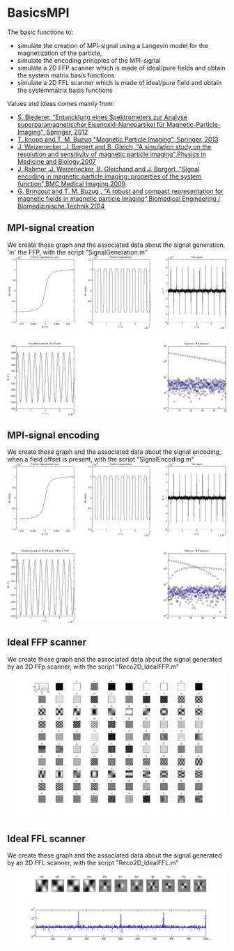 # BasicsMPI #

The basic functions to:
+ simulate the creation of MPI-signal using a Langevin model for the magnetization of the particle,
+ simulate the encoding princples of the MPI-signal
+ simulate a 2D FFP scanner which is made of ideal/pure fields and obtain the system matrix basis functions
+ simulate a 2D FFL scanner which is made of ideal/pure field and obtain the systemmatrix basis functions

Values and ideas comes mainly from:
+ [S. Biederer, "Entwicklung eines Spektrometers zur Analyse superparamagnetischer Eisenoxid-Nanopartikel für Magnetic-Particle-Imaging", Springer, 2012](http://www.springer.com/springer+vieweg/it+%26+informatik/wissenschaften/book/978-3-8348-2406-6)
+ [T. knopp and T. M. Buzug "Magnetic Particle Imaging", Springer, 2013](http://www.springer.com/medicine/radiology/book/978-3-642-04198-3)
+ [J. Weizenecker, J. Borgert and B. Gleich, "A simulation study on the resolution and sensitivity of magnetic particle imaging",Physics in Medicine and Biology,2007](http://dx.doi.org/10.1088/0031-9155/52/21/001)
+ [J. Rahmer, J. Weizenecker, B. Gleichand and J. Borgert, "Signal encoding in magnetic particle imaging: properties of the system function",BMC Medical Imaging,2009](http://dx.doi.org/10.1186/1471-2342-9-4)
+ [G. Bringout and T. M. Buzug , "A robust and compact representation for magnetic fields in magnetic particle imaging",Biomedical Engineering / Biomedizinische Technik,2014](http://dx.doi.org/10.1515/bmt-2014-5009)

## MPI-signal creation ##
We create these graph and the associated data about the signal generation, 'in' the FFP, with the script "SignalGeneration.m"
![Alt text](/pictures/SignalGeneration.jpg?raw=true "The signal generation, 'in' the FFP")

## MPI-signal encoding ##
We create these graph and the associated data about the signal encoding, when a field offset is present, with the script "SignalEncoding.m"
![Alt text](/pictures/SignalEncoding.jpg?raw=true "The signal encoding, when an field offset is present")

## Ideal FFP scanner ##
We create these graph and the associated data about the signal generated by an 2D FFp scanner, with the script "Reco2D_IdealFFP.m"
![Alt text](/pictures/FFP_SM.jpg?raw=true "The basis functions stores in the SM of a 2D FFP scanner")

## Ideal FFL scanner ##
We create these graph and the associated data about the signal generated by an 2D FFL scanner, with the script "Reco2D_IdealFFL.m"
![Alt text](/pictures/FFL_SM.jpg?raw=true "The basis functions stores in the SM of a 2D FFL scanner")
